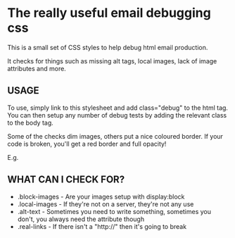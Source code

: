 # The really useful email debugging css

This is a  small set of CSS styles to help debug html email production.

It checks for things such as missing alt tags, local images, lack of image attributes and more.

## USAGE

To use, simply link to this stylesheet and add class="debug" to the html tag. You can then setup any number of debug tests by adding the relevant class to the body tag.

Some of the checks dim images, others put a nice coloured border. If your code is broken, you'll get a red border and full opacity!

E.g.
    <html class="debug">
	    <head></head>
	    <body class="local-images">
	    </body>
    </html>


## WHAT CAN I CHECK FOR?

* .block-images - Are your images setup with display:block
* .local-images - If they're not on a server, they're not any use
* .alt-text - Sometimes you need to write something, sometimes you don't, you always need the attribute though
* .real-links - If there isn't a "http://" then it's going to break